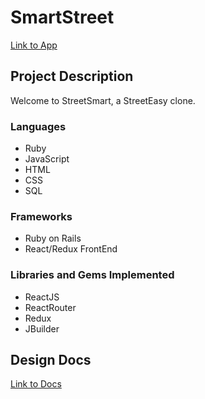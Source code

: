 # SmartStreet

[Link to App](http://www.google.com)

## Project Description
Welcome to StreetSmart, a StreetEasy clone.
### Languages
  * Ruby
  * JavaScript
  * HTML
  * CSS
  * SQL
### Frameworks
  * Ruby on Rails
  * React/Redux FrontEnd
### Libraries and Gems Implemented
  * ReactJS
  * ReactRouter
  * Redux
  * JBuilder

## Design Docs
[Link to Docs](https://github.com/nikumar1206/StreetSmart/wiki)
